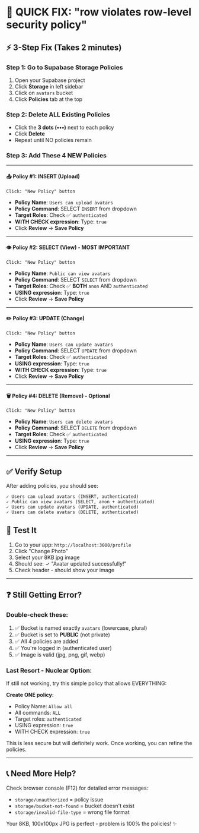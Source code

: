 # 🔧 QUICK FIX: "row violates row-level security policy"

## ⚡ 3-Step Fix (Takes 2 minutes)

### Step 1: Go to Supabase Storage Policies
1. Open your Supabase project
2. Click **Storage** in left sidebar
3. Click on `avatars` bucket
4. Click **Policies** tab at the top

### Step 2: Delete ALL Existing Policies
- Click the **3 dots (•••)** next to each policy
- Click **Delete**
- Repeat until NO policies remain

### Step 3: Add These 4 NEW Policies

---

#### 📤 **Policy #1: INSERT (Upload)**
```
Click: "New Policy" button
```
- **Policy Name**: `Users can upload avatars`
- **Policy Command**: SELECT `INSERT` from dropdown
- **Target Roles**: Check ✅ `authenticated`
- **WITH CHECK expression**: Type: `true`
- Click **Review** → **Save Policy**

---

#### 👁️ **Policy #2: SELECT (View) - MOST IMPORTANT**
```
Click: "New Policy" button
```
- **Policy Name**: `Public can view avatars`
- **Policy Command**: SELECT `SELECT` from dropdown
- **Target Roles**: Check ✅ **BOTH** `anon` AND `authenticated`
- **USING expression**: Type: `true`
- Click **Review** → **Save Policy**

---

#### ✏️ **Policy #3: UPDATE (Change)**
```
Click: "New Policy" button
```
- **Policy Name**: `Users can update avatars`
- **Policy Command**: SELECT `UPDATE` from dropdown
- **Target Roles**: Check ✅ `authenticated`
- **USING expression**: Type: `true`
- **WITH CHECK expression**: Type: `true`
- Click **Review** → **Save Policy**

---

#### 🗑️ **Policy #4: DELETE (Remove) - Optional**
```
Click: "New Policy" button
```
- **Policy Name**: `Users can delete avatars`
- **Policy Command**: SELECT `DELETE` from dropdown
- **Target Roles**: Check ✅ `authenticated`
- **USING expression**: Type: `true`
- Click **Review** → **Save Policy**

---

## ✅ Verify Setup

After adding policies, you should see:
```
✓ Users can upload avatars (INSERT, authenticated)
✓ Public can view avatars (SELECT, anon + authenticated)
✓ Users can update avatars (UPDATE, authenticated)
✓ Users can delete avatars (DELETE, authenticated)
```

## 🧪 Test It

1. Go to your app: `http://localhost:3000/profile`
2. Click "Change Photo"
3. Select your 8KB jpg image
4. Should see: ✓ "Avatar updated successfully!"
5. Check header - should show your image

---

## ❓ Still Getting Error?

### Double-check these:
1. ✅ Bucket is named exactly `avatars` (lowercase, plural)
2. ✅ Bucket is set to **PUBLIC** (not private)
3. ✅ All 4 policies are added
4. ✅ You're logged in (authenticated user)
5. ✅ Image is valid (jpg, png, gif, webp)

### Last Resort - Nuclear Option:
If still not working, try this simple policy that allows EVERYTHING:

**Create ONE policy:**
- Policy Name: `Allow all`
- All commands: `ALL`
- Target roles: `authenticated`
- USING expression: `true`
- WITH CHECK expression: `true`

This is less secure but will definitely work. Once working, you can refine the policies.

---

## 📞 Need More Help?

Check browser console (F12) for detailed error messages:
- `storage/unauthorized` = policy issue
- `storage/bucket-not-found` = bucket doesn't exist
- `storage/invalid-file-type` = wrong file format

Your 8KB, 100x100px JPG is perfect - problem is 100% the policies! ✨
